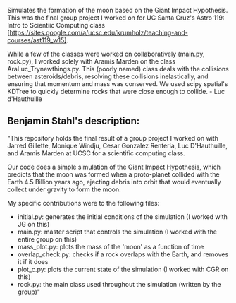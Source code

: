 Simulates the formation of the moon based on the Giant Impact Hypothesis. This was the final group project I worked on for UC Santa Cruz's Astro 119: Intro to Scientiic Computing class [https://sites.google.com/a/ucsc.edu/krumholz/teaching-and-courses/ast119_w15].

While a few of the classes were worked on collaboratively (main.py, rock.py), I worked solely with Aramis Marden on the class AraLuc_Trynewthings.py. This (poorly named) class deals with the collisions between asteroids/debris, resolving these collisions inelastically, and ensuring that momentum and mass was conserved. We used scipy spatial's KDTree to quickly determine rocks that were close enough to collide. - Luc d'Hauthuille


Benjamin Stahl's description:
--------------------------------------------------------------------------------------------------

"This repository holds the final result of a group project I worked on with Jarred Gillette, Monique Windju, Cesar Gonzalez Renteria, Luc D'Hauthuille, and Aramis Marden at UCSC for a scientific computing class.

Our code does a simple simulation of the Giant Impact Hypothesis, which predicts that the moon was formed when a proto-planet collided with the Earth 4.5 Billion years ago, ejecting debris into orbit that would eventually collect under gravity to form the moon.

My specific contributions were to the following files:

- initial.py: generates the initial conditions of the simulation (I worked with JG on this)
- main.py: master script that controls the simulation (I worked with the entire group on this)
- mass_plot.py: plots the mass of the 'moon' as a function of time
- overlap_check.py: checks if a rock overlaps with the Earth, and removes it if it does
- plot_c.py: plots the current state of the simulation (I worked with CGR on this)
- rock.py: the main class used throughout the simulation (written by the group)"
